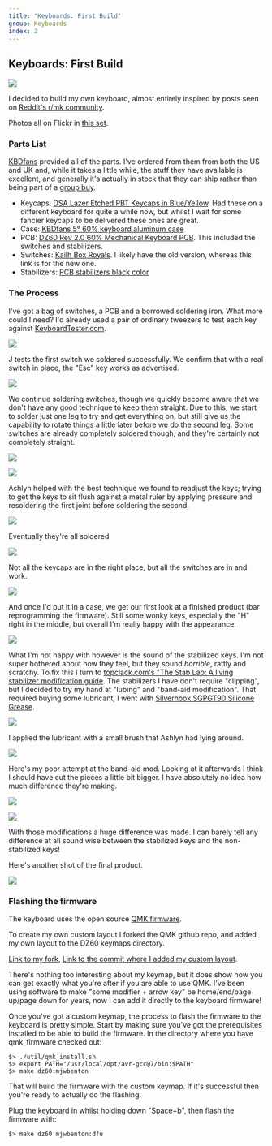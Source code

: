 ```yaml
---
title: "Keyboards: First Build"
group: Keyboards
index: 2
---
```


## Keyboards: First Build

![](flickr://30774413087)

I decided to build my own keyboard, almost entirely inspired by posts seen on [Reddit's r/mk community](https://www.reddit.com/r/mechanicalkeyboards).

Photos all on Flickr in [this set](https://www.flickr.com/photos/z-two/albums/72157697316445120).

### Parts List

[KBDfans](https://kbdfans.cn) provided all of the parts. I've ordered from them from both the US and UK and, while it takes a little while, the stuff they have available is excellent, and generally it's actually in stock that they can ship rather than being part of a [group buy](https://en.wikipedia.org/wiki/Group_buying).

- Keycaps: [DSA Lazer Etched PBT Keycaps in Blue/Yellow](https://kbdfans.cn/products/dsa-pbt-145keys-keycaps-laser-etched-front-printed-legends?variant=40419237389). Had these on a different keyboard for quite a while now, but whilst I wait for some fancier keycaps to be delivered these ones are great.
- Case: [KBDfans 5° 60% keyboard aluminum case](https://kbdfans.cn/products/pre-orderkbdfans-5-60-case?variant=43337028493)
- PCB: [DZ60 Rev 2.0 60% Mechanical Keyboard PCB](https://kbdfans.cn/products/dz60-60-pcb?variant=13001004679226). This included the switches and stabilizers.
- Switches: [Kailh Box Royals](https://kbdfans.cn/collections/kailh-switches/products/kailh-box-royal-switches-10-pcs). I likely have the old version, whereas this link is for the new one.
- Stabilizers: [PCB stabilizers black color](https://kbdfans.cn/products/pcb-stabilizers-black-color)

### The Process

I've got a bag of switches, a PCB and a borrowed soldering iron. What more could I need? I'd already used a pair of ordinary tweezers to test each key against [KeyboardTester.com](http://www.keyboardtester.com/).

![](flickr://31842940788)

J tests the first switch we soldered successfully. We confirm that with a real switch in place, the "Esc" key works as advertised.

![](flickr://44990089754)

We continue soldering switches, though we quickly become aware that we don't have any good technique to keep them straight. Due to this, we start to solder just one leg to try and get everything on, but still give us the capability to rotate things a little later before we do the second leg. Some switches are already completely soldered though, and they're certainly not completely straight.

![](flickr://31842944328)

![](flickr://44990092764)

Ashlyn helped with the best technique we found to readjust the keys; trying to get the keys to sit flush against a metal ruler by applying pressure and resoldering the first joint before soldering the second.

![](flickr://44990098294)

Eventually they're all soldered.

![](flickr://45664073472)

Not all the keycaps are in the right place, but all the switches are in and work.

![](flickr://44990096954)

And once I'd put it in a case, we get our first look at a finished product (bar reprogramming the firmware). Still some wonky keys, especially the "H" right in the middle, but overall I'm really happy with the appearance.

![](flickr://45664098542)

What I'm not happy with however is the sound of the stabilized keys. I'm not super bothered about how they feel, but they sound _horrible_, rattly and scratchy. To fix this I turn to [topclack.com's "The Stab Lab: A living stabilizer modification guide](https://topclack.com/textclack/2018/4/29/the-stab-lab-a-stabilizer-modification-guide-by-quakemz). The stabilizers I have don't require "clipping", but I decided to try my hand at "lubing" and "band-aid modification". That required buying some lubricant, I went with [Silverhook SGPGT90 Silicone Grease](https://www.amazon.co.uk/gp/product/B00W6Q3B1G/).

![](flickr://45664095472)

I applied the lubricant with a small brush that Ashlyn had lying around.

![](flickr://30774426197)

Here's my poor attempt at the band-aid mod. Looking at it afterwards I think I should have cut the pieces a little bit bigger. I have absolutely no idea how much difference they're making.

![](flickr://45714755031)

![](flickr://30774428447)

With those modifications a huge difference was made. I can barely tell any difference at all sound wise between the stabilized keys and the non-stabilized keys!

Here's another shot of the final product.

![](flickr://30774413087)

### Flashing the firmware

The keyboard uses the open source [QMK firmware](https://qmk.fm/).

To create my own custom layout I forked the QMK github repo, and added my own layout to the DZ60 keymaps directory.

[Link to my fork](https://github.com/mjwbenton/qmk_firmware/tree/mjwbenton), [Link to the commit where I added my custom layout](https://github.com/mjwbenton/qmk_firmware/commit/6f01195f35fc0e8d295ca9697e970e3be398e5ba).

There's nothing too interesting about my keymap, but it does show how you can get exactly what you're after if you are able to use QMK. I've been using software to make "some modifier + arrow key" be home/end/page up/page down for years, now I can add it directly to the keyboard firmware!

Once you've got a custom keymap, the process to flash the firmware to the keyboard is pretty simple. Start by making sure you've got the prerequisites installed to be able to build the firmware. In the directory where you have qmk_firmware checked out:

```
$> ./util/qmk_install.sh
$> export PATH="/usr/local/opt/avr-gcc@7/bin:$PATH"
$> make dz60:mjwbenton
```

That will build the firmware with the custom keymap. If it's successful then you're ready to actually do the flashing.

Plug the keyboard in whilst holding down "Space+b", then flash the firmware with:

```
$> make dz60:mjwbenton:dfu
```
